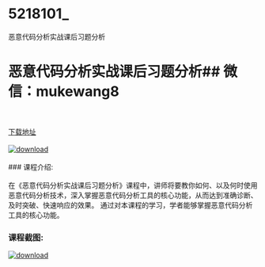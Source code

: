 # 5218101_
恶意代码分析实战课后习题分析
# 恶意代码分析实战课后习题分析## 微信：mukewang8
<br/></br>[下载地址](http://www.36tz.cn/article/5218101 "下载地址")
<br/></br>[![download](http://36tz.cn/muke_img/2021_01_1-134-300x186.png "下载地址")](http://www.36tz.cn/article/5218101 "下载地址")
<br/></br>### 课程介绍:<br/></br>在《恶意代码分析实战课后习题分析》课程中，讲师将要教你如何、以及何时使用恶意代码分析技术，深入掌握恶意代码分析工具的核心功能，从而达到准确诊断、及时突破、快速响应的效果。
通过对本课程的学习，学者能够掌握恶意代码分析工具的核心功能。

### 课程截图:
[![download](http://36tz.cn/muke_img/2021_01_2-154.png "下载地址")](http://www.36tz.cn/article/5218101 "下载地址")
